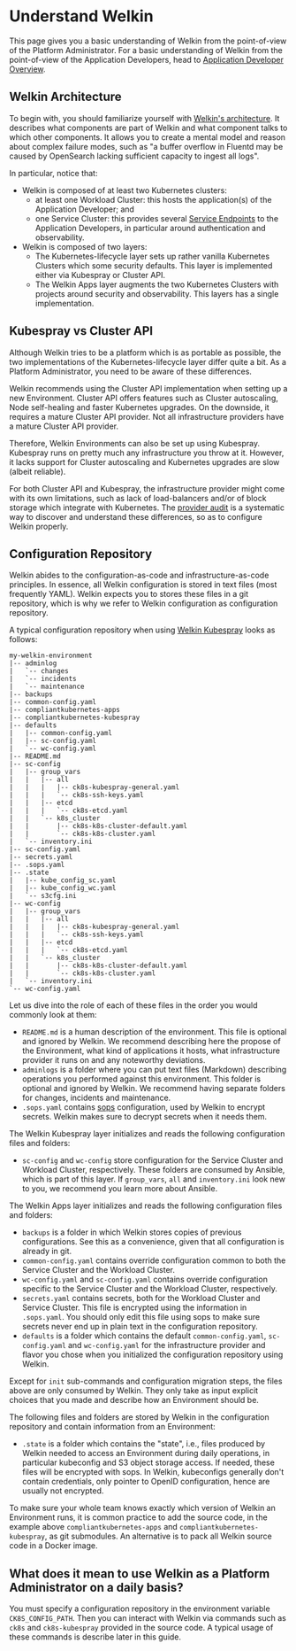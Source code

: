 # Understand Welkin

This page gives you a basic understanding of Welkin from the point-of-view of the Platform Administrator.
For a basic understanding of Welkin from the point-of-view of the Application Developers, head to [Application Developer Overview](../user-guide/index.md).

## Welkin Architecture

To begin with, you should familiarize yourself with [Welkin's architecture](../architecture.md).
It describes what components are part of Welkin and what component talks to which other components.
It allows you to create a mental model and reason about complex failure modes, such as "a buffer overflow in Fluentd may be caused by OpenSearch lacking sufficient capacity to ingest all logs".

In particular, notice that:

- Welkin is composed of at least two Kubernetes clusters:
    - at least one Workload Cluster: this hosts the application(s) of the Application Developer; and
    - one Service Cluster: this provides several [Service Endpoints](../glossary.md#service-endpoint) to the Application Developers, in particular around authentication and observability.
- Welkin is composed of two layers:
    - The Kubernetes-lifecycle layer sets up rather vanilla Kubernetes Clusters which some security defaults. This layer is implemented either via Kubespray or Cluster API.
    - The Welkin Apps layer augments the two Kubernetes Clusters with projects around security and observability. This layers has a single implementation.

## Kubespray vs Cluster API

Although Welkin tries to be a platform which is as portable as possible, the two implementations of the Kubernetes-lifecycle layer differ quite a bit.
As a Platform Administrator, you need to be aware of these differences.

Welkin recommends using the Cluster API implementation when setting up a new Environment.
Cluster API offers features such as Cluster autoscaling, Node self-healing and faster Kubernetes upgrades.
On the downside, it requires a mature Cluster API provider.
Not all infrastructure providers have a mature Cluster API provider.

Therefore, Welkin Environments can also be set up using Kubespray.
Kubespray runs on pretty much any infrastructure you throw at it.
However, it lacks support for Cluster autoscaling and Kubernetes upgrades are slow (albeit reliable).

For both Cluster API and Kubespray, the infrastructure provider might come with its own limitations, such as lack of load-balancers and/or of block storage which integrate with Kubernetes.
The [provider audit](provider-audit.md) is a systematic way to discover and understand these differences, so as to configure Welkin properly.

## Configuration Repository

Welkin abides to the configuration-as-code and infrastructure-as-code principles.
In essence, all Welkin configuration is stored in text files (most frequently YAML).
Welkin expects you to stores these files in a git repository, which is why we refer to Welkin configuration as configuration repository.

A typical configuration repository when using [Welkin Kubespray](https://github.com/elastisys/compliantkubernetes-kubespray) looks as follows:

```
my-welkin-environment
|-- adminlog
|   `-- changes
|   `-- incidents
|   `-- maintenance
|-- backups
|-- common-config.yaml
|-- compliantkubernetes-apps
|-- compliantkubernetes-kubespray
|-- defaults
|   |-- common-config.yaml
|   |-- sc-config.yaml
|   `-- wc-config.yaml
|-- README.md
|-- sc-config
|   |-- group_vars
|   |   |-- all
|   |   |   |-- ck8s-kubespray-general.yaml
|   |   |   `-- ck8s-ssh-keys.yaml
|   |   |-- etcd
|   |   |   `-- ck8s-etcd.yaml
|   |   `-- k8s_cluster
|   |       |-- ck8s-k8s-cluster-default.yaml
|   |       `-- ck8s-k8s-cluster.yaml
|   `-- inventory.ini
|-- sc-config.yaml
|-- secrets.yaml
|-- .sops.yaml
|-- .state
|   |-- kube_config_sc.yaml
|   |-- kube_config_wc.yaml
|   `-- s3cfg.ini
|-- wc-config
|   |-- group_vars
|   |   |-- all
|   |   |   |-- ck8s-kubespray-general.yaml
|   |   |   `-- ck8s-ssh-keys.yaml
|   |   |-- etcd
|   |   |   `-- ck8s-etcd.yaml
|   |   `-- k8s_cluster
|   |       |-- ck8s-k8s-cluster-default.yaml
|   |       `-- ck8s-k8s-cluster.yaml
|   `-- inventory.ini
`-- wc-config.yaml
```

Let us dive into the role of each of these files in the order you would commonly look at them:

- `README.md` is a human description of the environment.
This file is optional and ignored by Welkin.
We recommend describing here the propose of the Environment, what kind of applications it hosts, what infrastructure provider it runs on and any noteworthy deviations.
- `adminlogs` is a folder where you can put text files (Markdown) describing operations you performed against this environment.
This folder is optional and ignored by Welkin.
We recommend having separate folders for changes, incidents and maintenance.
- `.sops.yaml` contains [sops](https://github.com/getsops/sops) configuration, used by Welkin to encrypt secrets.
Welkin makes sure to decrypt secrets when it needs them.

The Welkin Kubespray layer initializes and reads the following configuration files and folders:

- `sc-config` and `wc-config` store configuration for the Service Cluster and Workload Cluster, respectively.
These folders are consumed by Ansible, which is part of this layer.
If `group_vars`, `all` and `inventory.ini` look new to you, we recommend you learn more about Ansible.

The Welkin Apps layer initializes and reads the following configuration files and folders:

- `backups` is a folder in which Welkin stores copies of previous configurations.
See this as a convenience, given that all configuration is already in git.
- `common-config.yaml` contains override configuration common to both the Service Cluster and the Workload Cluster.
- `wc-config.yaml` and `sc-config.yaml` contains override configuration specific to the Service Cluster and the Workload Cluster, respectively.
- `secrets.yaml` contains secrets, both for the Workload Cluster and Service Cluster.
This file is encrypted using the information in `.sops.yaml`.
You should only edit this file using sops to make sure secrets never end up in plain text in the configuration repository.
- `defaults` is a folder which contains the default `common-config.yaml`, `sc-config.yaml` and `wc-config.yaml` for the infrastructure provider and flavor you chose when you initialized the configuration repository using Welkin.

Except for `init` sub-commands and configuration migration steps, the files above are only consumed by Welkin.
They only take as input explicit choices that you made and describe how an Environment should be.

The following files and folders are stored by Welkin in the configuration repository and contain information from an Environment:

- `.state` is a folder which contains the "state", i.e., files produced by Welkin needed to access an Environment during daily operations, in particular kubeconfig and S3 object storage access.
If needed, these files will be encrypted with sops.
In Welkin, kubeconfigs generally don't contain credentials, only pointer to OpenID configuration, hence are usually not encrypted.

To make sure your whole team knows exactly which version of Welkin an Environment runs, it is common practice to add the source code, in the example above `compliantkubernetes-apps` and `compliantkubernetes-kubespray`, as git submodules.
An alternative is to pack all Welkin source code in a Docker image.

## What does it mean to use Welkin as a Platform Administrator on a daily basis?

You must specify a configuration repository in the environment variable `CK8S_CONFIG_PATH`.
Then you can interact with Welkin via commands such as `ck8s` and `ck8s-kubespray` provided in the source code.
A typical usage of these commands is describe later in this guide.
